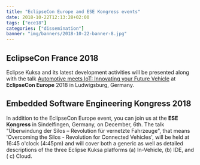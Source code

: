 ```yaml
---
title: "EclipseCon Europe and ESE Kongress events"
date: 2018-10-22T12:13:28+02:00
tags: ["ece18"]
categories: ["dissemination"]
banner: "img/banners/2018-10-22-banner-8.jpg"
---
```


## EclipseCon France 2018

Eclipse Kuksa and its latest development activities will be presented along with the talk [Automotive meets IoT: Innovating your Future Vehicle](https://www.eclipsecon.org/europe2018/sessions/automotive-meets-iot-innovating-your-future-vehicle) at **EclipseCon Europe** 2018 in Ludwigsburg, Germany.

## Embedded Software Engineering Kongress 2018

In addition to the EclipseCon Europe event, you can join us at the **ESE Kongress** in Sindelfingen, Germany, on December, 6th. The talk "Überwindung der Silos – Revolution für vernetzte Fahrzeuge", that means 'Overcoming the Silos - Revolution for Connected Vehicles',  will be held at 16:45 o'clock (4:45pm) and will cover both a generic as well as detailed descriptions of the three Eclipse Kuksa platforms (a) In-Vehicle, (b) IDE, and ( c) Cloud. 